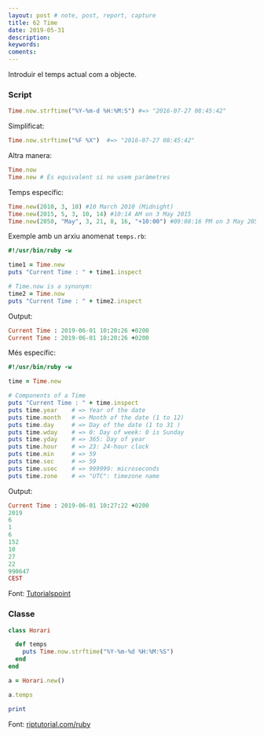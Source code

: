 ```yaml
---
layout: post # note, post, report, capture
title: 62 Time
date: 2019-05-31
description: 
keywords: 
coments: 
---
```


Introduir el temps actual com a objecte.


### Script

```ruby
Time.now.strftime("%Y-%m-d %H:%M:S") #=> "2016-07-27 08:45:42"
```

Simplificat:

```ruby
Time.now.strftime("%F %X")  #=> "2016-07-27 08:45:42"
```
Altra manera:

```ruby
Time.now
Time.new # És equivalent si no usem paràmetres
```

Temps específic:

```ruby
Time.new(2010, 3, 10) #10 March 2010 (Midnight)
Time.new(2015, 5, 3, 10, 14) #10:14 AM on 3 May 2015
Time.new(2050, "May", 3, 21, 8, 16, "+10:00") #09:08:16 PM on 3 May 2050
```

Exemple amb un arxiu anomenat `temps.rb`:

```ruby
#!/usr/bin/ruby -w

time1 = Time.new
puts "Current Time : " + time1.inspect

# Time.now is a synonym:
time2 = Time.now
puts "Current Time : " + time2.inspect
```

Output:

```ruby
Current Time : 2019-06-01 10:20:26 +0200
Current Time : 2019-06-01 10:20:26 +0200
```

Més específic:

```ruby
#!/usr/bin/ruby -w

time = Time.new

# Components of a Time
puts "Current Time : " + time.inspect
puts time.year    # => Year of the date 
puts time.month   # => Month of the date (1 to 12)
puts time.day     # => Day of the date (1 to 31 )
puts time.wday    # => 0: Day of week: 0 is Sunday
puts time.yday    # => 365: Day of year
puts time.hour    # => 23: 24-hour clock
puts time.min     # => 59
puts time.sec     # => 59
puts time.usec    # => 999999: microseconds
puts time.zone    # => "UTC": timezone name
```

Output:

```ruby
Current Time : 2019-06-01 10:27:22 +0200
2019
6
1
6
152
10
27
22
990647
CEST
```

Font: [Tutorialspoint](https://www.tutorialspoint.com/ruby/ruby_date_time.htm)

### Classe

```ruby
class Horari

  def temps
    puts Time.now.strftime("%Y-%m-%d %H:%M:%S")
  end
end

a = Horari.new()

a.temps

print
```



Font: [riptutorial.com/ruby](https://riptutorial.com/ruby/example/15171/how-to-use-the-strftime-method)